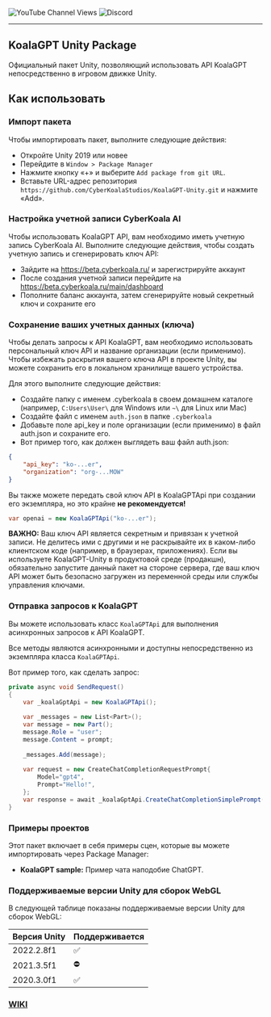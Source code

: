 ![YouTube Channel Views](https://img.shields.io/youtube/channel/views/UCUpVfgd42h7pwZwCTcwjp8g)
![Discord](https://img.shields.io/discord/1016305251936129094)

---

## KoalaGPT Unity Package
Официальный пакет Unity, позволяющий использовать API KoalaGPT непосредственно в игровом движке Unity.

## Как использовать

### Импорт пакета
Чтобы импортировать пакет, выполните следующие действия:
- Откройте Unity 2019 или новее
- Перейдите в `Window > Package Manager`
- Нажмите кнопку «+» и выберите  `Add package from git URL`.
- Вставьте URL-адрес репозитория `https://github.com/CyberKoalaStudios/KoalaGPT-Unity.git` и нажмите «Add».

### Настройка учетной записи CyberKoala AI
Чтобы использовать KoalaGPT API, вам необходимо иметь учетную запись CyberKoala AI. Выполните следующие действия, чтобы создать учетную запись и сгенерировать ключ API:

- Зайдите на https://beta.cyberkoala.ru/ и зарегистрируйте аккаунт
- После создания учетной записи перейдите на https://beta.cyberkoala.ru/main/dashboard
- Пополните баланс аккаунта, затем сгенерируйте новый секретный ключ и сохраните его

### Сохранение ваших учетных данных (ключа)

Чтобы делать запросы к API KoalaGPT, вам необходимо использовать персональный ключ API и название организации (если применимо). Чтобы избежать раскрытия вашего ключа API в проекте Unity, вы можете сохранить его в локальном хранилище вашего устройства.

Для этого выполните следующие действия:

- Создайте папку с именем .cyberkoala в своем домашнем каталоге (например, `C:Users\User\` для Windows или `~\` для Linux или Mac)
- Создайте файл с именем `auth.json` в папке `.cyberkoala`
- Добавьте поле api_key и поле организации (если применимо) в файл auth.json и сохраните его.
- Вот пример того, как должен выглядеть ваш файл auth.json:

```json
{
    "api_key": "ko-...er",
    "organization": "org-...MOW"
}
```

Вы также можете передать свой ключ API в KoalaGPTApi при создании его экземпляра, но это крайне **не рекомендуется!**

```csharp
var openai = new KoalaGPTApi("ko-...er");
```

**ВАЖНО:** Ваш ключ API является секретным и привязан к учетной записи.
Не делитесь ими с другими и не раскрывайте их в каком-либо клиентском коде (например, в браузерах, приложениях).
Если вы используете KoalaGPT-Unity в продуктовой среде (продакшн), обязательно запустите данный пакет на стороне сервера, где ваш ключ API может быть безопасно загружен из переменной среды или службы управления ключами.

### Отправка запросов к KoalaGPT
Вы можете использовать класс `KoalaGPTApi` для выполнения асинхронных запросов к API KoalaGPT.

Все методы являются асинхронными и доступны непосредственно из экземпляра класса `KoalaGPTApi`.

Вот пример того, как сделать запрос:

```csharp
private async void SendRequest()
{
    var _koalaGptApi = new KoalaGPTApi();
    
    var _messages = new List<Part>();
    var message = new Part();
    message.Role = "user";
    message.Content = prompt;
    
    _messages.Add(message);
        
    var request = new CreateChatCompletionRequestPrompt{
        Model="gpt4",
        Prompt="Hello!",
    };
    var response = await _koalaGptApi.CreateChatCompletionSimplePrompt(request);
}
```

### Примеры проектов
Этот пакет включает в себя примеры сцен, которые вы можете импортировать через Package Manager:

- **KoalaGPT sample:** Пример чата наподобие ChatGPT.

### Поддерживаемые версии Unity для сборок WebGL
В следующей таблице показаны поддерживаемые версии Unity для сборок WebGL:

| Версия Unity| Поддерживается|
| --- | --- |
| 2022.2.8f1 | ✅ |
| 2021.3.5f1 | ⛔ |
| 2020.3.0f1 | ✅ |

### [WIKI](https://github.com/CyberKoalaStudios/KoalaGPT-Unity/wiki)

